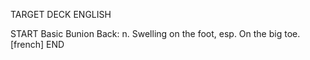 TARGET DECK
ENGLISH

START
Basic
Bunion
Back: n. Swelling on the foot, esp. On the big toe. [french]
END
